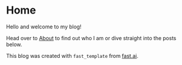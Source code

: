 # Home

Hello and welcome to my blog! 

Head over to [About](https://stefan-jo.github.io/about.html) to find out who I am or dive straight into the posts below. 

This blog was created with `fast_template` from [fast.ai](https://www.fast.ai/2020/01/16/fast_template/).


